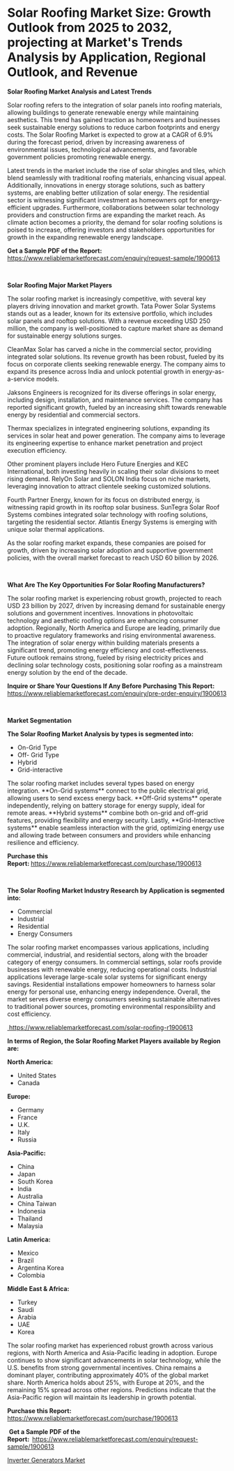 <p><h1>Solar Roofing Market Size: Growth Outlook from 2025 to 2032, projecting at Market's Trends Analysis by Application, Regional Outlook, and Revenue</h1></p><p><strong>Solar Roofing Market Analysis and Latest Trends</strong></p>
<p><p>Solar roofing refers to the integration of solar panels into roofing materials, allowing buildings to generate renewable energy while maintaining aesthetics. This trend has gained traction as homeowners and businesses seek sustainable energy solutions to reduce carbon footprints and energy costs. The Solar Roofing Market is expected to grow at a CAGR of 6.9% during the forecast period, driven by increasing awareness of environmental issues, technological advancements, and favorable government policies promoting renewable energy.</p><p>Latest trends in the market include the rise of solar shingles and tiles, which blend seamlessly with traditional roofing materials, enhancing visual appeal. Additionally, innovations in energy storage solutions, such as battery systems, are enabling better utilization of solar energy. The residential sector is witnessing significant investment as homeowners opt for energy-efficient upgrades. Furthermore, collaborations between solar technology providers and construction firms are expanding the market reach. As climate action becomes a priority, the demand for solar roofing solutions is poised to increase, offering investors and stakeholders opportunities for growth in the expanding renewable energy landscape.</p></p>
<p><strong>Get a Sample PDF of the Report:&nbsp;</strong> <a href="https://www.reliablemarketforecast.com/enquiry/request-sample/1900613?utm_campaign=3491&utm_medium=2&utm_source=Github&utm_content=ia&utm_term=07042025&utm_id=solar-roofing">https://www.reliablemarketforecast.com/enquiry/request-sample/1900613</a></p>
<p>&nbsp;</p>
<p><strong>Solar Roofing Major Market Players</strong></p>
<p><p>The solar roofing market is increasingly competitive, with several key players driving innovation and market growth. Tata Power Solar Systems stands out as a leader, known for its extensive portfolio, which includes solar panels and rooftop solutions. With a revenue exceeding USD 250 million, the company is well-positioned to capture market share as demand for sustainable energy solutions surges.</p><p>CleanMax Solar has carved a niche in the commercial sector, providing integrated solar solutions. Its revenue growth has been robust, fueled by its focus on corporate clients seeking renewable energy. The company aims to expand its presence across India and unlock potential growth in energy-as-a-service models.</p><p>Jaksons Engineers is recognized for its diverse offerings in solar energy, including design, installation, and maintenance services. The company has reported significant growth, fueled by an increasing shift towards renewable energy by residential and commercial sectors.</p><p>Thermax specializes in integrated engineering solutions, expanding its services in solar heat and power generation. The company aims to leverage its engineering expertise to enhance market penetration and project execution efficiency.</p><p>Other prominent players include Hero Future Energies and KEC International, both investing heavily in scaling their solar divisions to meet rising demand. RelyOn Solar and SOLON India focus on niche markets, leveraging innovation to attract clientele seeking customized solutions.</p><p>Fourth Partner Energy, known for its focus on distributed energy, is witnessing rapid growth in its rooftop solar business. SunTegra Solar Roof Systems combines integrated solar technology with roofing solutions, targeting the residential sector. Atlantis Energy Systems is emerging with unique solar thermal applications.</p><p>As the solar roofing market expands, these companies are poised for growth, driven by increasing solar adoption and supportive government policies, with the overall market forecast to reach USD 60 billion by 2026.</p></p>
<p>&nbsp;</p>
<p><strong>What Are The Key Opportunities For Solar Roofing Manufacturers?</strong></p>
<p><p>The solar roofing market is experiencing robust growth, projected to reach USD 23 billion by 2027, driven by increasing demand for sustainable energy solutions and government incentives. Innovations in photovoltaic technology and aesthetic roofing options are enhancing consumer adoption. Regionally, North America and Europe are leading, primarily due to proactive regulatory frameworks and rising environmental awareness. The integration of solar energy within building materials presents a significant trend, promoting energy efficiency and cost-effectiveness. Future outlook remains strong, fueled by rising electricity prices and declining solar technology costs, positioning solar roofing as a mainstream energy solution by the end of the decade.</p></p>
<p><strong>Inquire or Share Your Questions If Any Before Purchasing This Report:</strong> <a href="https://www.reliablemarketforecast.com/enquiry/pre-order-enquiry/1900613?utm_campaign=3491&utm_medium=2&utm_source=Github&utm_content=ia&utm_term=07042025&utm_id=solar-roofing">https://www.reliablemarketforecast.com/enquiry/pre-order-enquiry/1900613</a></p>
<p>&nbsp;</p>
<p><strong>Market Segmentation</strong></p>
<p><strong>The Solar Roofing Market Analysis by types is segmented into:</strong></p>
<p><ul><li>On-Grid Type</li><li>Off- Grid Type</li><li>Hybrid</li><li>Grid-interactive</li></ul></p>
<p><p>The solar roofing market includes several types based on energy integration. **On-Grid systems** connect to the public electrical grid, allowing users to send excess energy back. **Off-Grid systems** operate independently, relying on battery storage for energy supply, ideal for remote areas. **Hybrid systems** combine both on-grid and off-grid features, providing flexibility and energy security. Lastly, **Grid-Interactive systems** enable seamless interaction with the grid, optimizing energy use and allowing trade between consumers and providers while enhancing resilience and efficiency.</p></p>
<p><strong>Purchase this Report:&nbsp;</strong><a href="https://www.reliablemarketforecast.com/purchase/1900613?utm_campaign=3491&utm_medium=2&utm_source=Github&utm_content=ia&utm_term=07042025&utm_id=solar-roofing">https://www.reliablemarketforecast.com/purchase/1900613</a></p>
<p>&nbsp;</p>
<p><strong>The Solar Roofing Market Industry Research by Application is segmented into:</strong></p>
<p><ul><li>Commercial</li><li>Industrial</li><li>Residential</li><li>Energy Consumers</li></ul></p>
<p><p>The solar roofing market encompasses various applications, including commercial, industrial, and residential sectors, along with the broader category of energy consumers. In commercial settings, solar roofs provide businesses with renewable energy, reducing operational costs. Industrial applications leverage large-scale solar systems for significant energy savings. Residential installations empower homeowners to harness solar energy for personal use, enhancing energy independence. Overall, the market serves diverse energy consumers seeking sustainable alternatives to traditional power sources, promoting environmental responsibility and cost efficiency.</p></p>
<p><a href="https://www.reliablemarketforecast.com/solar-roofing-r1900613?utm_campaign=3491&utm_medium=2&utm_source=Github&utm_content=ia&utm_term=07042025&utm_id=solar-roofing">&nbsp;https://www.reliablemarketforecast.com/solar-roofing-r1900613</a></p>
<p><strong>In terms of Region, the Solar Roofing Market Players available by Region are:</strong></p>
<p>
    <p> <strong> North America: </strong>
        <ul>
            <li>United States</li>
            <li>Canada</li>
        </ul>
        </p> 
    <p> <strong> Europe: </strong>
        <ul>
            <li>Germany</li>
            <li>France</li>
            <li>U.K.</li>
            <li>Italy</li>
            <li>Russia</li>
        </ul>
        </p> 
    <p> <strong> Asia-Pacific: </strong>
        <ul>
            <li>China</li>
            <li>Japan</li>
            <li>South Korea</li>
            <li>India</li>
            <li>Australia</li>
            <li>China Taiwan</li>
            <li>Indonesia</li>
            <li>Thailand</li>
            <li>Malaysia</li>
        </ul>
        </p> 
    <p> <strong> Latin America: </strong>
        <ul>
            <li>Mexico</li>
            <li>Brazil</li>
            <li>Argentina Korea</li>
            <li>Colombia</li>
        </ul>
        </p> 
    <p> <strong> Middle East & Africa: </strong>
        <ul>
            <li>Turkey</li>
            <li>Saudi</li>
            <li>Arabia</li>
            <li>UAE</li>
            <li>Korea</li>
        </ul>
    </p>
    </p>
<p><p>The solar roofing market has experienced robust growth across various regions, with North America and Asia-Pacific leading in adoption. Europe continues to show significant advancements in solar technology, while the U.S. benefits from strong governmental incentives. China remains a dominant player, contributing approximately 40% of the global market share. North America holds about 25%, with Europe at 20%, and the remaining 15% spread across other regions. Predictions indicate that the Asia-Pacific region will maintain its leadership in growth potential.</p></p>
<p><strong>Purchase this Report: </strong><a href="https://www.reliablemarketforecast.com/purchase/1900613?utm_campaign=3491&utm_medium=2&utm_source=Github&utm_content=ia&utm_term=07042025&utm_id=solar-roofing">https://www.reliablemarketforecast.com/purchase/1900613</a></p>
<p>&nbsp;<strong>Get a Sample PDF of the Report:&nbsp;&nbsp;</strong><a href="https://www.reliablemarketforecast.com/enquiry/request-sample/1900613?utm_campaign=3491&utm_medium=2&utm_source=Github&utm_content=ia&utm_term=07042025&utm_id=solar-roofing">https://www.reliablemarketforecast.com/enquiry/request-sample/1900613</a></p>
<p><strong></strong></p>
<p><p><a href="https://github.com/braisykhwezi/Market-Research-Report-List-1/blob/main/inverter-generators-market.md?utm_campaign=3491&utm_medium=2&utm_source=Github&utm_content=ia&utm_term=07042025&utm_id=solar-roofing">Inverter Generators Market</a></p></p>